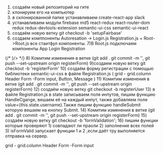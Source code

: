 1) создаём новый репозиторий на гите
2) клонируем его на компьютер 
3) в склонированной папке устанавливаем create-react-app slack
4) устанавливаем модули
 firebase md5 react-redux react-router-dom redux redux-devtools-extension semantic-ui-css semantic-ui-react
 5) создаём новую ветку  git checkout -b 'setupFairbase'
 6) создаем комппоненты Autoresation -> Login.js Registration.js + Root->Root.js все стаитфул компоненты. 
 7)В Root.js подключаем компоненты App Login Registration
  <Switch>
          <Route exact path='/' component = {App}/>
          <Route path='/login' component = {Login}/>
          <Route path='/registr' component = {Registration}/>
          {/* <Route path='/contact' render = {(props)=> <Contact {...props} text = {this.state.headerText}/>}/> */}
    </Switch>
 8) Комитим изменения в ветке (git add . git commit -m '', git push --set-upstream origin registerForm)
 9)создаем новую ветку git checkout -b 'registerForm'
 10) создаём форму регистрации с помощью библиотеки semantic-ui-css в файле Registration.js
        ( grid - grid.column Header Form -Form input, Button, Message )
 11) Комитим изменения в ветке (git add . git commit -m '', git push --set-upstream origin registerForm)
 12) создаём новую ветку git checkout -b registerUser
13) в файле Registration.js в state записываем поля  инпутов, пишим функцию  HandleCgange, вешаем её на каждый инпут, также добавляем поле value={this.state.username}.Также пишим функцию handleSubmit которую вешаем на кнопку Submit.
14) Комитим изменения в ветке (git add . git commit -m '', git push --set-upstream origin registerForm)
 15) создаём новую ветку git checkout -b 'formValidation';
 16) пишим функции которые проверяют 
 1) совпадают ли праоли 
 2) заполнение всех полей 
 3) isFormValid запускает функции 1 и 2 ,если даёт тру выполняется отправка на сервер.
 



 

 grid - grid.column Header Form -Form input
